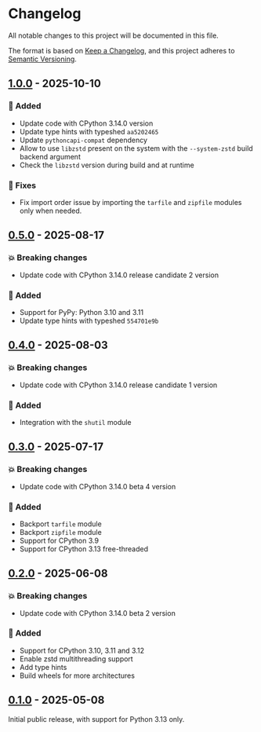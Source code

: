 # Changelog

All notable changes to this project will be documented in this file.

The format is based on [Keep a Changelog](https://keepachangelog.com/), and this project
adheres to [Semantic Versioning](https://semver.org/).

## [1.0.0] - 2025-10-10

[1.0.0]: https://github.com/rogdham/backports.zstd/releases/tag/v1.0.0

### :rocket: Added

- Update code with CPython 3.14.0 version
- Update type hints with typeshed `aa5202465`
- Update `pythoncapi-compat` dependency
- Allow to use `libzstd` present on the system with the `--system-zstd` build backend
  argument
- Check the `libzstd` version during build and at runtime

### :bug: Fixes

- Fix import order issue by importing the `tarfile` and `zipfile` modules only when
  needed.

## [0.5.0] - 2025-08-17

[0.5.0]: https://github.com/rogdham/backports.zstd/releases/tag/v0.5.0

### :boom: Breaking changes

- Update code with CPython 3.14.0 release candidate 2 version

### :rocket: Added

- Support for PyPy: Python 3.10 and 3.11
- Update type hints with typeshed `554701e9b`

## [0.4.0] - 2025-08-03

[0.4.0]: https://github.com/rogdham/backports.zstd/releases/tag/v0.4.0

### :boom: Breaking changes

- Update code with CPython 3.14.0 release candidate 1 version

### :rocket: Added

- Integration with the `shutil` module

## [0.3.0] - 2025-07-17

[0.3.0]: https://github.com/rogdham/backports.zstd/releases/tag/v0.3.0

### :boom: Breaking changes

- Update code with CPython 3.14.0 beta 4 version

### :rocket: Added

- Backport `tarfile` module
- Backport `zipfile` module
- Support for CPython 3.9
- Support for CPython 3.13 free-threaded

## [0.2.0] - 2025-06-08

[0.2.0]: https://github.com/rogdham/backports.zstd/releases/tag/v0.2.0

### :boom: Breaking changes

- Update code with CPython 3.14.0 beta 2 version

### :rocket: Added

- Support for CPython 3.10, 3.11 and 3.12
- Enable zstd multithreading support
- Add type hints
- Build wheels for more architectures

## [0.1.0] - 2025-05-08

[0.1.0]: https://github.com/rogdham/backports.zstd/releases/tag/v0.1.0

Initial public release, with support for Python 3.13 only.
